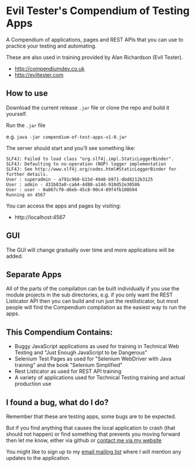# Evil Tester's Compendium of Testing Apps

A Compendium of applications, pages and REST APIs that you can use to practice your testing and automating.

These are also used in training provided by Alan Richardson (Evil Tester).

- http://compendiumdev.co.uk
- http://eviltester.com

## How to use

Download the current release `.jar` file or clone the repo and build it yourself.

Run the `.jar` file

e.g.  `java -jar compendium-of-test-apps-v1-0.jar`

The server should start and you'll see something like:

~~~~~~~~
SLF4J: Failed to load class "org.slf4j.impl.StaticLoggerBinder".
SLF4J: Defaulting to no-operation (NOP) logger implementation
SLF4J: See http://www.slf4j.org/codes.html#StaticLoggerBinder for further details.
User : superadmin - a791c960-b15d-4948-b971-dbd8212b3125
User : admin - d31b83a0-ca64-4d88-a14d-910d52e30586
User : user - 0a867cf0-d6eb-45c8-90c4-09f4fb108b94
Running on 4567
~~~~~~~~

You can access the apps and pages by visiting:

- http://localhost:4567

## GUI

The GUI will change gradually over time and more applications will be added.

## Separate Apps

All of the parts of the compilation can be built individually if you use the module projects in the sub directories, e.g. if you only want the REST Listicator API then you can build and run just the restlisticator, but most people will find the Compendium compilation as the easiest way to run the apps.

## This Compendium Contains:

- Buggy JavaScript applications as used for training in Technical Web Testing and "Just Enough JavaScript to be Dangerous"
- Selenium Test Pages as used for "Selenium WebDriver with Java training" and the book "Selenium Simplified"
- Rest Listicator as used for REST API training
- A variety of applications used for Technical Testing training and actual production use

## I found a bug, what do I do?

Remember that these are testing apps, some bugs are to be expected.

But if you find anything that causes the local application to crash (that should not happen) or find something that prevents you moving forward then let me know, either via github or [contact me via my website](https://compendiumdev.co.uk/contact)

You might like to sign up to my [email mailing list](https://www.compendiumdev.co.uk/page/join) where I will mention any updates to the application.